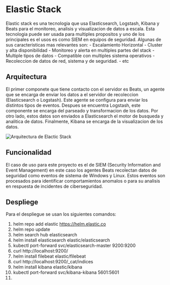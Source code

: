 # Elastic Stack
Elastic stack es una tecnologia que usa Elasticsearch, Logstash, Kibana y Beats para el monitoreo, analisis y visualizacion de datos a escala. Esta tecnologia puede ser usada para multiples propositos y uno de los principales es el usos es como SIEM en equipos de seguridad. Algunas de sus caracteristicas mas relevantes son:
	- Escalamiento Horizontal
	- Cluster y alta disponibilidad
	- Monitoreo y alerta en multiples partes del stack
	- Multiple tipos de datos 
	- Compatible con multiples sistema operativos
	- Recoleccion de datos de red, sistema y de seguridad.
	- etc

## Arquitectura

El primer componete que tiene contacto con el servidor es Beats, un agente que se encarga de enviar los datos a el servidor de recoleccion (Elasticsearch o Logstash). Este agente se configura para enviar los distintos tipos de eventos. Despues se encuentra Logstash, este componente se encarga del parseado y transformacion de los datos. Por otro lado, estos datos son enviados a Elasticsearch el motor de busqueda y analitica de datos. Finalmente, Kibana se encarga de la visualizacion de los datos.

![Arquitectura de Elactic Stack](/images/architecture.png)

## Funcionalidad

El caso de uso para este proyecto es el de SIEM (Security Information and Event Management) en este caso los agentes Beats recolectan datos de seguridad como eventos de sistema de Windows y Linux. Estos eventos son procesados para identificar comportamientos anomalos o para su analisis en respuesta de incidentes de ciberseguridad.

## Despliege

Para el despliegue se usan los siguientes comandos:
	
1. helm repo add elastic https://helm.elastic.co
2. helm repo update
3. helm search hub elasticsearch
4. helm install elasticsearch elastic/elasticsearch
5. kubectl port-forward svc/elasticsearch-master 9200:9200
6. curl http://localhost:9200/
7. helm install filebeat elastic/filebeat
8. curl http://localhost:9200/_cat/indices
9. helm install kibana elastic/kibana
10. kubectl port-forward svc/kibana-kibana 5601:5601
11.  